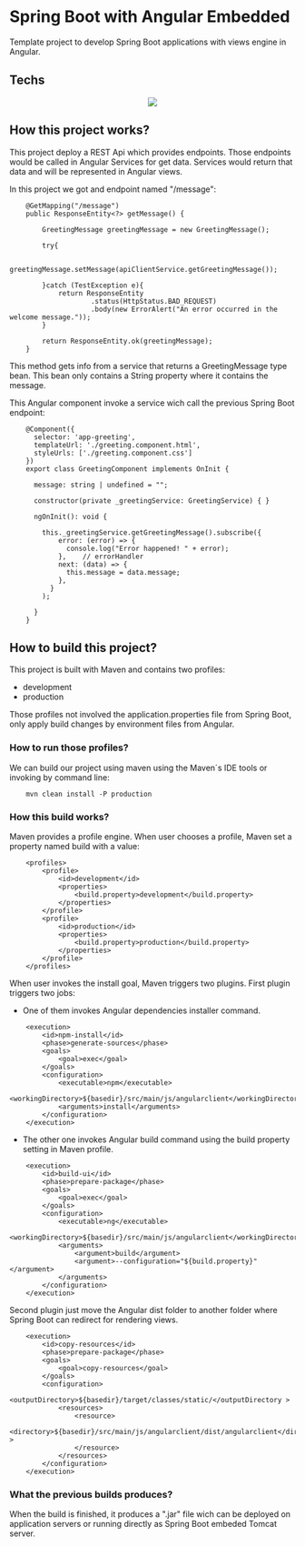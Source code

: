 # Spring Boot with Angular Embedded

<p>Template project to develop Spring Boot applications with views engine in Angular.</p> 

## Techs

<p align="center">
  <a href="https://skillicons.dev">
    <img src="https://skillicons.dev/icons?i=angular,spring,typescript,html,js,maven,git" />
  </a>
</p>

## How this project works?

This project deploy a REST Api which provides endpoints. Those endpoints would be called in Angular Services for get data. Services would return that data and will be represented in Angular views.

In this project we got and endpoint named "/message":

```
    @GetMapping("/message")
    public ResponseEntity<?> getMessage() {

        GreetingMessage greetingMessage = new GreetingMessage();

        try{

            greetingMessage.setMessage(apiClientService.getGreetingMessage());

        }catch (TestException e){
            return ResponseEntity
                    .status(HttpStatus.BAD_REQUEST)
                    .body(new ErrorAlert("An error occurred in the welcome message."));
        }

        return ResponseEntity.ok(greetingMessage);
    }
```
This method gets info from a service that returns a GreetingMessage type bean. This bean only contains a String property where it contains the message.

This Angular component invoke a service wich call the previous Spring Boot endpoint:

```
    @Component({
      selector: 'app-greeting',
      templateUrl: './greeting.component.html',
      styleUrls: ['./greeting.component.css']
    })
    export class GreetingComponent implements OnInit {
    
      message: string | undefined = "";
    
      constructor(private _greetingService: GreetingService) { }
    
      ngOnInit(): void {
    
        this._greetingService.getGreetingMessage().subscribe({
            error: (error) => {
              console.log("Error happened! " + error);
            },    // errorHandler
            next: (data) => {
              this.message = data.message;
            },
          }
        );
    
      }
    }
```

## How to build this project?


This project is built with Maven and contains two profiles:

- development
- production

Those profiles not involved the application.properties file from Spring Boot, only apply build changes by environment files from Angular.

### How to run those profiles?

We can build our project using maven using the Maven´s IDE tools or invoking by command line:

```
    mvn clean install -P production
```
### How this build works?

Maven provides a profile engine. When user chooses a profile, Maven set a property named build with a value:

```
    <profiles>
        <profile>
            <id>development</id>
            <properties>
                <build.property>development</build.property>
            </properties>
        </profile>
        <profile>
            <id>production</id>
            <properties>
                <build.property>production</build.property>
            </properties>
        </profile>
    </profiles>
```

When user invokes the install goal, Maven triggers two plugins. 
First plugin triggers two jobs:
- One of them invokes Angular dependencies installer command.
```
    <execution>
        <id>npm-install</id>
        <phase>generate-sources</phase>
        <goals>
            <goal>exec</goal>
        </goals>
        <configuration>
            <executable>npm</executable>
            <workingDirectory>${basedir}/src/main/js/angularclient</workingDirectory>
            <arguments>install</arguments>
        </configuration>
    </execution>
```
- The other one invokes Angular build command using the build property setting in Maven profile.

```
    <execution>
        <id>build-ui</id>
        <phase>prepare-package</phase>
        <goals>
            <goal>exec</goal>
        </goals>
        <configuration>
            <executable>ng</executable>
            <workingDirectory>${basedir}/src/main/js/angularclient</workingDirectory>
            <arguments>
                <argument>build</argument>
                <argument>--configuration="${build.property}"</argument>
            </arguments>
        </configuration>
    </execution>
```

Second plugin just move the Angular dist folder to another folder where Spring Boot can redirect for rendering views.

```
    <execution>
        <id>copy-resources</id>
        <phase>prepare-package</phase>
        <goals>
            <goal>copy-resources</goal>
        </goals>
        <configuration>
            <outputDirectory>${basedir}/target/classes/static/</outputDirectory >
            <resources>
                <resource>
                    <directory>${basedir}/src/main/js/angularclient/dist/angularclient</directory >
                </resource>
            </resources>
        </configuration>
    </execution>
```

### What the previous builds produces?

When the build is finished, it produces a ".jar" file wich can be deployed on application servers or running directly as Spring Boot embeded Tomcat server.
